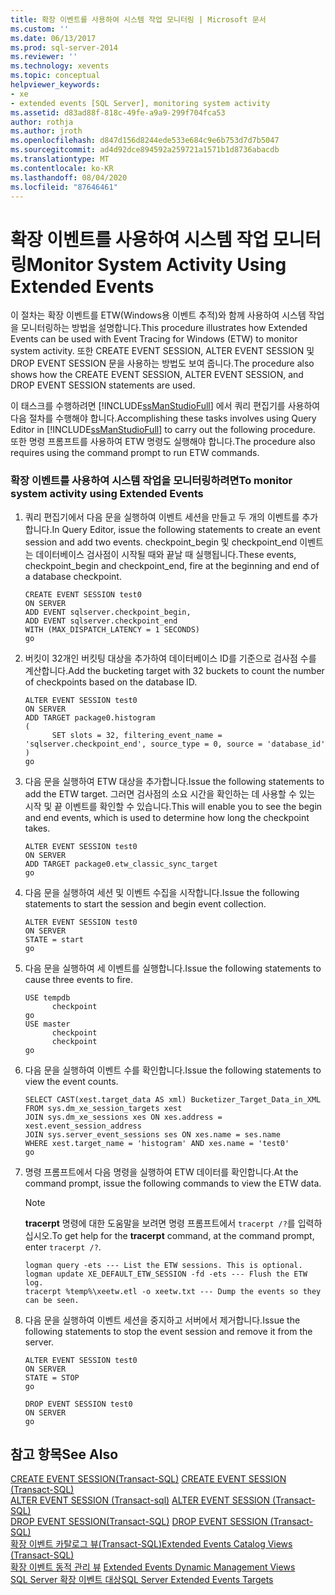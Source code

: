 ```yaml
---
title: 확장 이벤트를 사용하여 시스템 작업 모니터링 | Microsoft 문서
ms.custom: ''
ms.date: 06/13/2017
ms.prod: sql-server-2014
ms.reviewer: ''
ms.technology: xevents
ms.topic: conceptual
helpviewer_keywords:
- xe
- extended events [SQL Server], monitoring system activity
ms.assetid: d83ad88f-818c-49fe-a9a9-299f704fca53
author: rothja
ms.author: jroth
ms.openlocfilehash: d847d156d8244ede533e684c9e6b753d7d7b5047
ms.sourcegitcommit: ad4d92dce894592a259721a1571b1d8736abacdb
ms.translationtype: MT
ms.contentlocale: ko-KR
ms.lasthandoff: 08/04/2020
ms.locfileid: "87646461"
---
```

# <a name="monitor-system-activity-using-extended-events"></a><span data-ttu-id="367c4-102">확장 이벤트를 사용하여 시스템 작업 모니터링</span><span class="sxs-lookup"><span data-stu-id="367c4-102">Monitor System Activity Using Extended Events</span></span>
  <span data-ttu-id="367c4-103">이 절차는 확장 이벤트를 ETW(Windows용 이벤트 추적)와 함께 사용하여 시스템 작업을 모니터링하는 방법을 설명합니다.</span><span class="sxs-lookup"><span data-stu-id="367c4-103">This procedure illustrates how Extended Events can be used with Event Tracing for Windows (ETW) to monitor system activity.</span></span> <span data-ttu-id="367c4-104">또한 CREATE EVENT SESSION, ALTER EVENT SESSION 및 DROP EVENT SESSION 문을 사용하는 방법도 보여 줍니다.</span><span class="sxs-lookup"><span data-stu-id="367c4-104">The procedure also shows how the CREATE EVENT SESSION, ALTER EVENT SESSION, and DROP EVENT SESSION statements are used.</span></span>  
  
 <span data-ttu-id="367c4-105">이 태스크를 수행하려면 [!INCLUDE[ssManStudioFull](../../includes/ssmanstudiofull-md.md)] 에서 쿼리 편집기를 사용하여 다음 절차를 수행해야 합니다.</span><span class="sxs-lookup"><span data-stu-id="367c4-105">Accomplishing these tasks involves using Query Editor in [!INCLUDE[ssManStudioFull](../../includes/ssmanstudiofull-md.md)] to carry out the following procedure.</span></span> <span data-ttu-id="367c4-106">또한 명령 프롬프트를 사용하여 ETW 명령도 실행해야 합니다.</span><span class="sxs-lookup"><span data-stu-id="367c4-106">The procedure also requires using the command prompt to run ETW commands.</span></span>  
  
### <a name="to-monitor-system-activity-using-extended-events"></a><span data-ttu-id="367c4-107">확장 이벤트를 사용하여 시스템 작업을 모니터링하려면</span><span class="sxs-lookup"><span data-stu-id="367c4-107">To monitor system activity using Extended Events</span></span>  
  
1.  <span data-ttu-id="367c4-108">쿼리 편집기에서 다음 문을 실행하여 이벤트 세션을 만들고 두 개의 이벤트를 추가합니다.</span><span class="sxs-lookup"><span data-stu-id="367c4-108">In Query Editor, issue the following statements to create an event session and add two events.</span></span> <span data-ttu-id="367c4-109">checkpoint_begin 및 checkpoint_end 이벤트는 데이터베이스 검사점이 시작될 때와 끝날 때 실행됩니다.</span><span class="sxs-lookup"><span data-stu-id="367c4-109">These events, checkpoint_begin and checkpoint_end, fire at the beginning and end of a database checkpoint.</span></span>  
  
    ```  
    CREATE EVENT SESSION test0  
    ON SERVER  
    ADD EVENT sqlserver.checkpoint_begin,  
    ADD EVENT sqlserver.checkpoint_end  
    WITH (MAX_DISPATCH_LATENCY = 1 SECONDS)  
    go  
    ```  
  
2.  <span data-ttu-id="367c4-110">버킷이 32개인 버킷팅 대상을 추가하여 데이터베이스 ID를 기준으로 검사점 수를 계산합니다.</span><span class="sxs-lookup"><span data-stu-id="367c4-110">Add the bucketing target with 32 buckets to count the number of checkpoints based on the database ID.</span></span>  
  
    ```  
    ALTER EVENT SESSION test0  
    ON SERVER  
    ADD TARGET package0.histogram  
    (  
          SET slots = 32, filtering_event_name = 'sqlserver.checkpoint_end', source_type = 0, source = 'database_id'  
    )  
    go  
    ```  
  
3.  <span data-ttu-id="367c4-111">다음 문을 실행하여 ETW 대상을 추가합니다.</span><span class="sxs-lookup"><span data-stu-id="367c4-111">Issue the following statements to add the ETW target.</span></span> <span data-ttu-id="367c4-112">그러면 검사점의 소요 시간을 확인하는 데 사용할 수 있는 시작 및 끝 이벤트를 확인할 수 있습니다.</span><span class="sxs-lookup"><span data-stu-id="367c4-112">This will enable you to see the begin and end events, which is used to determine how long the checkpoint takes.</span></span>  
  
    ```  
    ALTER EVENT SESSION test0  
    ON SERVER  
    ADD TARGET package0.etw_classic_sync_target  
    go  
    ```  
  
4.  <span data-ttu-id="367c4-113">다음 문을 실행하여 세션 및 이벤트 수집을 시작합니다.</span><span class="sxs-lookup"><span data-stu-id="367c4-113">Issue the following statements to start the session and begin event collection.</span></span>  
  
    ```  
    ALTER EVENT SESSION test0  
    ON SERVER  
    STATE = start  
    go  
    ```  
  
5.  <span data-ttu-id="367c4-114">다음 문을 실행하여 세 이벤트를 실행합니다.</span><span class="sxs-lookup"><span data-stu-id="367c4-114">Issue the following statements to cause three events to fire.</span></span>  
  
    ```  
    USE tempdb  
          checkpoint  
    go  
    USE master  
          checkpoint  
          checkpoint  
    go  
    ```  
  
6.  <span data-ttu-id="367c4-115">다음 문을 실행하여 이벤트 수를 확인합니다.</span><span class="sxs-lookup"><span data-stu-id="367c4-115">Issue the following statements to view the event counts.</span></span>  
  
    ```  
    SELECT CAST(xest.target_data AS xml) Bucketizer_Target_Data_in_XML  
    FROM sys.dm_xe_session_targets xest  
    JOIN sys.dm_xe_sessions xes ON xes.address = xest.event_session_address  
    JOIN sys.server_event_sessions ses ON xes.name = ses.name  
    WHERE xest.target_name = 'histogram' AND xes.name = 'test0'  
    go  
    ```  
  
7.  <span data-ttu-id="367c4-116">명령 프롬프트에서 다음 명령을 실행하여 ETW 데이터를 확인합니다.</span><span class="sxs-lookup"><span data-stu-id="367c4-116">At the command prompt, issue the following commands to view the ETW data.</span></span>  
  
    > [!NOTE]  
    >  <span data-ttu-id="367c4-117">**tracerpt** 명령에 대한 도움말을 보려면 명령 프롬프트에서 `tracerpt /?`를 입력하십시오.</span><span class="sxs-lookup"><span data-stu-id="367c4-117">To get help for the **tracerpt** command, at the command prompt, enter `tracerpt /?`.</span></span>  
  
    ```  
    logman query -ets --- List the ETW sessions. This is optional.  
    logman update XE_DEFAULT_ETW_SESSION -fd -ets --- Flush the ETW log.  
    tracerpt %temp%\xeetw.etl -o xeetw.txt --- Dump the events so they can be seen.  
    ```  
  
8.  <span data-ttu-id="367c4-118">다음 문을 실행하여 이벤트 세션을 중지하고 서버에서 제거합니다.</span><span class="sxs-lookup"><span data-stu-id="367c4-118">Issue the following statements to stop the event session and remove it from the server.</span></span>  
  
    ```  
    ALTER EVENT SESSION test0  
    ON SERVER  
    STATE = STOP  
    go  
  
    DROP EVENT SESSION test0  
    ON SERVER  
    go  
    ```  
  
## <a name="see-also"></a><span data-ttu-id="367c4-119">참고 항목</span><span class="sxs-lookup"><span data-stu-id="367c4-119">See Also</span></span>  
 <span data-ttu-id="367c4-120">[CREATE EVENT SESSION&#40;Transact-SQL&#41;](/sql/t-sql/statements/create-event-session-transact-sql) </span><span class="sxs-lookup"><span data-stu-id="367c4-120">[CREATE EVENT SESSION &#40;Transact-SQL&#41;](/sql/t-sql/statements/create-event-session-transact-sql) </span></span>  
 <span data-ttu-id="367c4-121">[ALTER EVENT SESSION &#40;Transact-sql&#41;](/sql/t-sql/statements/alter-event-session-transact-sql) </span><span class="sxs-lookup"><span data-stu-id="367c4-121">[ALTER EVENT SESSION &#40;Transact-SQL&#41;](/sql/t-sql/statements/alter-event-session-transact-sql) </span></span>  
 <span data-ttu-id="367c4-122">[DROP EVENT SESSION&#40;Transact-SQL&#41;](/sql/t-sql/statements/drop-event-session-transact-sql) </span><span class="sxs-lookup"><span data-stu-id="367c4-122">[DROP EVENT SESSION &#40;Transact-SQL&#41;](/sql/t-sql/statements/drop-event-session-transact-sql) </span></span>  
 [<span data-ttu-id="367c4-123">확장 이벤트 카탈로그 뷰&#40;Transact-SQL&#41;</span><span class="sxs-lookup"><span data-stu-id="367c4-123">Extended Events Catalog Views &#40;Transact-SQL&#41;</span></span>](/sql/relational-databases/system-catalog-views/extended-events-catalog-views-transact-sql)  
 <span data-ttu-id="367c4-124">[확장 이벤트 동적 관리 뷰](../views/views.md) </span><span class="sxs-lookup"><span data-stu-id="367c4-124">[Extended Events Dynamic Management Views](../views/views.md) </span></span>  
 [<span data-ttu-id="367c4-125">SQL Server 확장 이벤트 대상</span><span class="sxs-lookup"><span data-stu-id="367c4-125">SQL Server Extended Events Targets</span></span>](../../database-engine/sql-server-extended-events-targets.md)  
  
  
